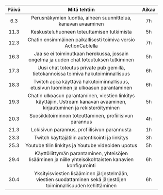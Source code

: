 | Päivä         | Mitä tehtiin  | Aikaa  |
|:-------------:|:-------------:|:-----:|
|    6.3        | Perusnäkymien luontia, aiheen suunnittelua, kanavan avaaminen | 7h |
| 11.3         | Keskusteluhuoneen toteuttamisen tutkimista      |   5h |
| 12.3    | Chatin ensimmäinen paikallisesti toimiva versio ActionCablella      |    7h |
| 16.3 | Jaa se ei toiminutkaan herokussa, jossain ongelma ja uuden chat toteutuksen tutkiminen      |  5h |
| 17.3 | Uusi chat toteutus private pub gemillä, tietokannoissa toimiva hakutoiminnallisuus | 6h |
| 18.3 | Twitch api:a käyttävä hakutoiminnallisuus, etusivun luominen ja ulkoasun parantaminen      | 6h |
| 19.3 | Chatin ulkoasun parantaminen, viestien linkitys käyttäjiin, Ustream kanavan avaaminen, kirjautuminen ja rekisteröityminen     | 5h |
| 20.3 | Suosikkitoiminnon toteuttaminen, profiilisivun parannus     | 4h |
| 21.3 | Lokisivun parannus, profiilisivun parannusta     | 1h |
| 23.3 | Twitch käyttäjätilin autentikointi ja linkitys     | 3h |
| 25.3 | Youtube tilin linkitys ja Youtube videoiden upotus     | 5h |
| 29.4 | Käyttöliittymän parantaminen, yhteisöjen lisääminen ja niille yhteisökohtaisten kanavien konfigurointi     | 6h |
| 30.4 | Yksityisviestien lisääminen järjestelmään, viestien suodattaminen sekä järjestöjen toiminnallisuuden kehittäminen     | 6h |
